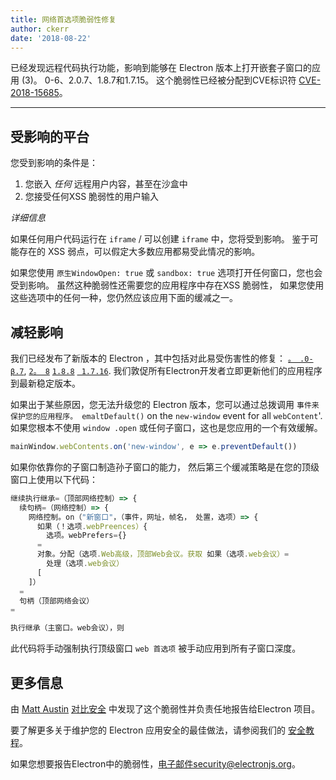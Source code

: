 ```yaml
---
title: 网络首选项脆弱性修复
author: ckerr
date: '2018-08-22'
---
```


已经发现远程代码执行功能，影响到能够在 Electron 版本上打开嵌套子窗口的应用 (3)。 0-6、2.0.7、1.8.7和1.7.15。 这个脆弱性已经被分配到CVE标识符 [CVE-2018-15685](https://cve.mitre.org/cgi-bin/cvename.cgi?name=CVE-2018-15685)。

---

## 受影响的平台

您受到影响的条件是：

1. 您嵌入 _任何_ 远程用户内容，甚至在沙盒中
2. 您接受任何XSS 脆弱性的用户输入

_详细信息_

如果任何用户代码运行在 `iframe` / 可以创建 `iframe` 中，您将受到影响。 鉴于可能存在的 XSS 弱点，可以假定大多数应用都易受此情况的影响。

如果您使用 `原生WindowOpen: true` 或 `sandbox: true` 选项打开任何窗口，您也会受到影响。  虽然这种脆弱性还需要您的应用程序中存在XSS 脆弱性， 如果您使用这些选项中的任何一种，您仍然应该应用下面的缓减之一。

## 减轻影响

我们已经发布了新版本的 Electron ，其中包括对此易受伤害性的修复： [`。 .0-β.7`](https://github.com/electron/electron/releases/tag/v3.0.0-beta.7), [`2。 8`](https://github.com/electron/electron/releases/tag/v2.0.8) [`1.8.8`](https://github.com/electron/electron/releases/tag/v1.8.8) [` 1.7.16`](https://github.com/electron/electron/releases/tag/v1.7.16). 我们敦促所有Electron开发者立即更新他们的应用程序到最新稳定版本。

如果出于某些原因，您无法升级您的 Electron 版本，您可以通过总拨调用 `事件来保护您的应用程序。 emaltDefault()` on the `new-window` event for all  `webContent`'. 如果您根本不使用 `window .open` 或任何子窗口，这也是您应用的一个有效缓解。

```javascript
mainWindow.webContents.on('new-window', e => e.preventDefault())
```

如果你依靠你的子窗口制造孙子窗口的能力， 然后第三个缓减策略是在您的顶级窗口上使用以下代码：

```javascript
继续执行继承=（顶部网络控制）=> {
  续句柄=（网络控制）=> {
    网络控制。on（"新窗口"，（事件，网址，帧名， 处置，选项）=> {
      如果（！选项.webPreences）{
        选项。webPrefers={}
      =
      对象。分配（选项.Web高级，顶部Web会议。获取 如果（选项.web会议）=
        处理（选项.web会议）
      [
    ]）
  =
  句柄（顶部网络会议）
=

执行继承（主窗口。web会议），则

```

此代码将手动强制执行顶级窗口 `web 首选项` 被手动应用到所有子窗口深度。

## 更多信息

由 [Matt Austin](https://twitter.com/mattaustin) [对比安全](https://www.contrastsecurity.com/security-influencers/cve-2018-15685) 中发现了这个脆弱性并负责任地报告给Electron 项目。

要了解更多关于维护您的 Electron 应用安全的最佳做法，请参阅我们的 [安全教程](https://electronjs.org/docs/tutorial/security)。

如果您想要报告Electron中的脆弱性，电子邮件security@electronjs.org。
